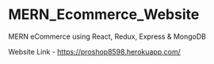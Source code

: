 # MERN_Ecommerce_Website
MERN eCommerce using React, Redux, Express &amp; MongoDB

Website Link - https://proshop8598.herokuapp.com/
